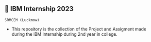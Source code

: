 ## 🚀 IBM Internship 2023
`SRMCEM (Lucknow)`
- This repository is the collection of the Project and Assigment made during the IBM Internship during 2nd year in college.
